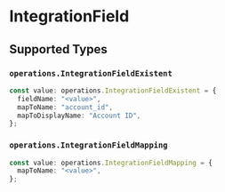 # IntegrationField


## Supported Types

### `operations.IntegrationFieldExistent`

```typescript
const value: operations.IntegrationFieldExistent = {
  fieldName: "<value>",
  mapToName: "account_id",
  mapToDisplayName: "Account ID",
};
```

### `operations.IntegrationFieldMapping`

```typescript
const value: operations.IntegrationFieldMapping = {
  mapToName: "<value>",
};
```

